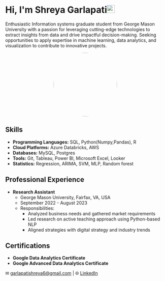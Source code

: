 
<h1><strong>Hi, I'm Shreya Garlapati</a></strong><img src="https://raw.githubusercontent.com/syedareehaquasar/syedareehaquasar/master/gifs/Hi.gif" height="25px" width="25px"></h1>

Enthusiastic Information systems graduate student from George Mason University with a passion for leveraging cutting-edge technologies to extract insights from data and drive impactful decision-making. Seeking opportunities to apply expertise in machine learning, data analytics, and visualization to contribute to innovative projects.
<p align="center">
  <img src="love.jpeg"  width="200" height="200" style="border-radius: 50%;">
</p>



## Skills

- **Programming Languages:** SQL, Python(Numpy,Pandas), R
- **Cloud Platforms:** Azure Databricks, AWS
- **Databases:** MySQL, Postgres
- **Tools:** Git, Tableau, Power BI, Microsoft Excel, Looker
- **Statistics:** Regression, ARIMA, SVM, MLP, Random forest

## Professional Experience

- **Research Assistant**
  - George Mason University, Fairfax, VA, USA
  - September 2022 - August 2023
  - Responsibilities:
    - Analyzed business needs and gathered market requirements
    - Led research on active teaching approach using Python-based NLP
    - Aligned strategies with digital strategy and industry trends

## Certifications

- **Google Data Analytics Certificate**
- **Google Advanced Data Analytics Certificate**

 ✉ garlapatishreya6@gmail.com | 🌐 [LinkedIn](https://www.linkedin.com/in/shreya-garlapati)



